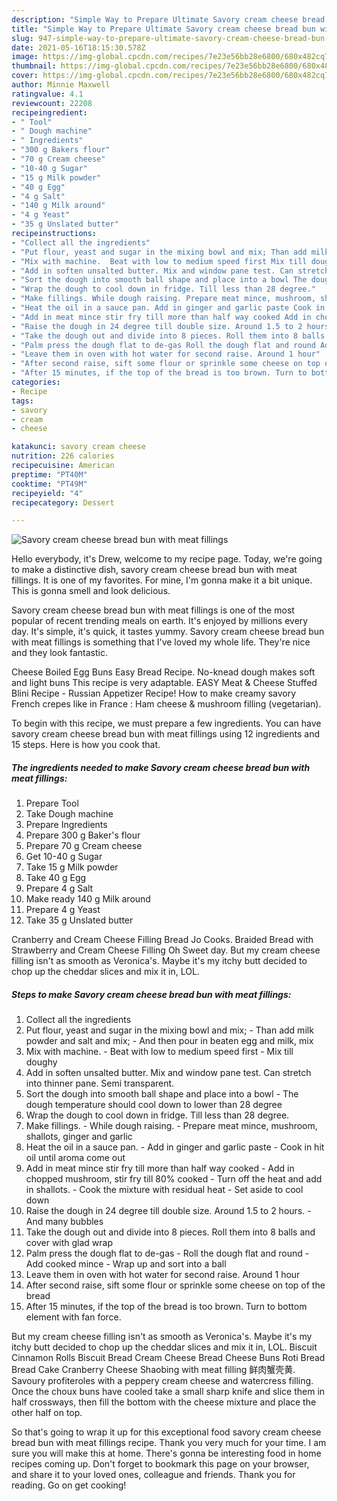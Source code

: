 ```yaml
---
description: "Simple Way to Prepare Ultimate Savory cream cheese bread bun with meat fillings"
title: "Simple Way to Prepare Ultimate Savory cream cheese bread bun with meat fillings"
slug: 947-simple-way-to-prepare-ultimate-savory-cream-cheese-bread-bun-with-meat-fillings
date: 2021-05-16T18:15:30.578Z
image: https://img-global.cpcdn.com/recipes/7e23e56bb28e6800/680x482cq70/savory-cream-cheese-bread-bun-with-meat-fillings-recipe-main-photo.jpg
thumbnail: https://img-global.cpcdn.com/recipes/7e23e56bb28e6800/680x482cq70/savory-cream-cheese-bread-bun-with-meat-fillings-recipe-main-photo.jpg
cover: https://img-global.cpcdn.com/recipes/7e23e56bb28e6800/680x482cq70/savory-cream-cheese-bread-bun-with-meat-fillings-recipe-main-photo.jpg
author: Minnie Maxwell
ratingvalue: 4.1
reviewcount: 22208
recipeingredient:
- " Tool"
- " Dough machine"
- " Ingredients"
- "300 g Bakers flour"
- "70 g Cream cheese"
- "10-40 g Sugar"
- "15 g Milk powder"
- "40 g Egg"
- "4 g Salt"
- "140 g Milk around"
- "4 g Yeast"
- "35 g Unslated butter"
recipeinstructions:
- "Collect all the ingredients"
- "Put flour, yeast and sugar in the mixing bowl and mix; Than add milk powder and salt and mix; And then pour in beaten egg and milk, mix"
- "Mix with machine.  Beat with low to medium speed first Mix till doughy"
- "Add in soften unsalted butter. Mix and window pane test. Can stretch into thinner pane. Semi transparent."
- "Sort the dough into smooth ball shape and place into a bowl The dough temperature should cool down to lower than 28 degree"
- "Wrap the dough to cool down in fridge. Till less than 28 degree."
- "Make fillings. While dough raising. Prepare meat mince, mushroom, shallots, ginger and garlic"
- "Heat the oil in a sauce pan. Add in ginger and garlic paste Cook in hit oil until aroma come out"
- "Add in meat mince stir fry till more than half way cooked Add in chopped mushroom, stir fry till 80% cooked Turn off the heat and add in shallots. Cook the mixture with residual heat Set aside to cool down"
- "Raise the dough in 24 degree till double size. Around 1.5 to 2 hours. And many bubbles"
- "Take the dough out and divide into 8 pieces. Roll them into 8 balls and cover with glad wrap"
- "Palm press the dough flat to de-gas Roll the dough flat and round Add cooked mince Wrap up and sort into a ball"
- "Leave them in oven with hot water for second raise. Around 1 hour"
- "After second raise, sift some flour or sprinkle some cheese on top of the bread"
- "After 15 minutes, if the top of the bread is too brown. Turn to bottom element with fan force."
categories:
- Recipe
tags:
- savory
- cream
- cheese

katakunci: savory cream cheese 
nutrition: 226 calories
recipecuisine: American
preptime: "PT40M"
cooktime: "PT49M"
recipeyield: "4"
recipecategory: Dessert

---
```



![Savory cream cheese bread bun with meat fillings](https://img-global.cpcdn.com/recipes/7e23e56bb28e6800/680x482cq70/savory-cream-cheese-bread-bun-with-meat-fillings-recipe-main-photo.jpg)

Hello everybody, it's Drew, welcome to my recipe page. Today, we're going to make a distinctive dish, savory cream cheese bread bun with meat fillings. It is one of my favorites. For mine, I'm gonna make it a bit unique. This is gonna smell and look delicious.

Savory cream cheese bread bun with meat fillings is one of the most popular of recent trending meals on earth. It's enjoyed by millions every day. It's simple, it's quick, it tastes yummy. Savory cream cheese bread bun with meat fillings is something that I've loved my whole life. They're nice and they look fantastic.

Cheese Boiled Egg Buns Easy Bread Recipe. No-knead dough makes soft and light buns This recipe is very adaptable. EASY Meat &amp; Cheese Stuffed Blini Recipe - Russian Appetizer Recipe! How to make creamy savory French crepes like in France : Ham cheese &amp; mushroom filling (vegetarian).


To begin with this recipe, we must prepare a few ingredients. You can have savory cream cheese bread bun with meat fillings using 12 ingredients and 15 steps. Here is how you cook that.

<!--inarticleads1-->

##### The ingredients needed to make Savory cream cheese bread bun with meat fillings:

1. Prepare  Tool
1. Take  Dough machine
1. Prepare  Ingredients
1. Prepare 300 g Baker&#39;s flour
1. Prepare 70 g Cream cheese
1. Get 10-40 g Sugar
1. Take 15 g Milk powder
1. Take 40 g Egg
1. Prepare 4 g Salt
1. Make ready 140 g Milk around
1. Prepare 4 g Yeast
1. Take 35 g Unslated butter


Cranberry and Cream Cheese Filling Bread Jo Cooks. Braided Bread with Strawberry and Cream Cheese Filling Oh Sweet day. But my cream cheese filling isn&#39;t as smooth as Veronica&#39;s. Maybe it&#39;s my itchy butt decided to chop up the cheddar slices and mix it in, LOL. 

<!--inarticleads2-->

##### Steps to make Savory cream cheese bread bun with meat fillings:

1. Collect all the ingredients
1. Put flour, yeast and sugar in the mixing bowl and mix; - Than add milk powder and salt and mix; - And then pour in beaten egg and milk, mix
1. Mix with machine.  - Beat with low to medium speed first - Mix till doughy
1. Add in soften unsalted butter. Mix and window pane test. Can stretch into thinner pane. Semi transparent.
1. Sort the dough into smooth ball shape and place into a bowl - The dough temperature should cool down to lower than 28 degree
1. Wrap the dough to cool down in fridge. Till less than 28 degree.
1. Make fillings. - While dough raising. - Prepare meat mince, mushroom, shallots, ginger and garlic
1. Heat the oil in a sauce pan. - Add in ginger and garlic paste - Cook in hit oil until aroma come out
1. Add in meat mince stir fry till more than half way cooked - Add in chopped mushroom, stir fry till 80% cooked - Turn off the heat and add in shallots. - Cook the mixture with residual heat - Set aside to cool down
1. Raise the dough in 24 degree till double size. Around 1.5 to 2 hours. - And many bubbles
1. Take the dough out and divide into 8 pieces. Roll them into 8 balls and cover with glad wrap
1. Palm press the dough flat to de-gas - Roll the dough flat and round - Add cooked mince - Wrap up and sort into a ball
1. Leave them in oven with hot water for second raise. Around 1 hour
1. After second raise, sift some flour or sprinkle some cheese on top of the bread
1. After 15 minutes, if the top of the bread is too brown. Turn to bottom element with fan force.


But my cream cheese filling isn&#39;t as smooth as Veronica&#39;s. Maybe it&#39;s my itchy butt decided to chop up the cheddar slices and mix it in, LOL. Biscuit Cinnamon Rolls Biscuit Bread Cream Cheese Bread Cheese Buns Roti Bread Bread Cake Cranberry Cheese Shaobing with meat filling 鲜肉蟹壳黄. Savoury profiteroles with a peppery cream cheese and watercress filling. Once the choux buns have cooled take a small sharp knife and slice them in half crossways, then fill the bottom with the cheese mixture and place the other half on top. 

So that's going to wrap it up for this exceptional food savory cream cheese bread bun with meat fillings recipe. Thank you very much for your time. I am sure you will make this at home. There's gonna be interesting food in home recipes coming up. Don't forget to bookmark this page on your browser, and share it to your loved ones, colleague and friends. Thank you for reading. Go on get cooking!
